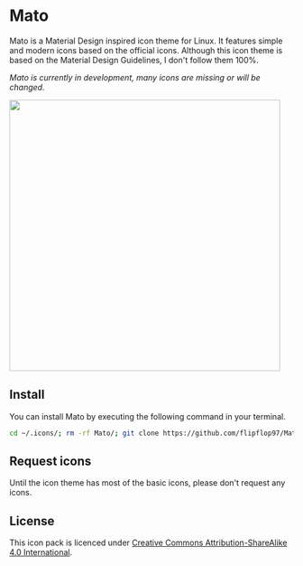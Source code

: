 # Mato
Mato is a Material Design inspired icon theme for Linux. It features simple and modern icons based on the official icons. Although this icon theme is based on the Material Design Guidelines, I don't follow them 100%.

*Mato is currently in development, many icons are missing or will be changed.*

<img src="https://raw.githubusercontent.com/flipflop97/Mato/master/previews/preview.png" width="480px">

## Install
You can install Mato by executing the following command in your terminal.
```bash
cd ~/.icons/; rm -rf Mato/; git clone https://github.com/flipflop97/Mato.git;
```

## Request icons
Until the icon theme has most of the basic icons, please don't request any icons.

## License
This icon pack is licenced under [Creative Commons Attribution-ShareAlike 4.0 International](https://tldrlegal.com/license/creative-commons-attribution-sharealike-4.0-international-(cc-by-sa-4.0)).

